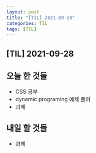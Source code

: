 ```yaml
---
layout: post
title: "[TIL] 2021-09-28"
categories: TIL
tags: [TIL]
---
```


## [TIL] 2021-09-28

## 오늘 한 것들

- CSS 공부
- dynamic programing 예제 풀이
- 과제

## 내일 할 것들

- 과제




